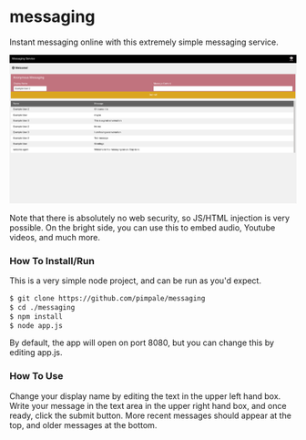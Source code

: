 # messaging

Instant messaging online with this extremely simple messaging service.

![Screenshot](./res/messaging.png?raw=true)

Note that there is absolutely no web security, so JS/HTML injection is very possible. On the bright side, you can use this to embed audio, Youtube videos, and much more.

### How To Install/Run
This is a very simple node project, and can be run as you'd expect.

```
$ git clone https://github.com/pimpale/messaging
$ cd ./messaging
$ npm install
$ node app.js
```
By default, the app will open on port 8080, but you can change this by editing app.js.


### How To Use
Change your display name by editing the text in the upper left hand box.  Write your message in the text area in the upper right hand box, and once ready, click the submit button. More recent messages should appear at the top, and older messages at the bottom. 

